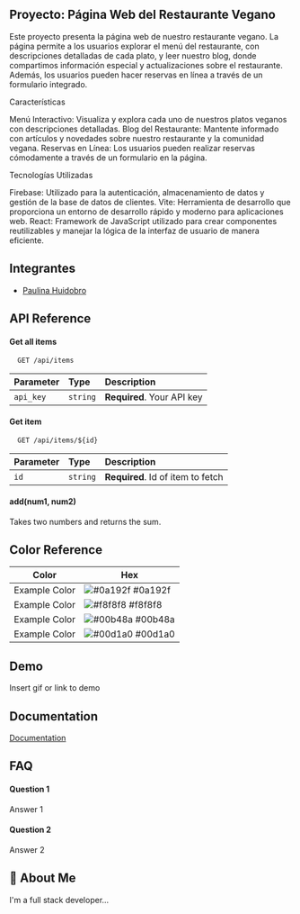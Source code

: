 
## Proyecto: Página Web del Restaurante Vegano

Este proyecto presenta la página web de nuestro restaurante vegano. La página permite a los usuarios explorar el menú del restaurante, con descripciones detalladas de cada plato, y leer nuestro blog, donde compartimos información especial y actualizaciones sobre el restaurante. Además, los usuarios pueden hacer reservas en línea a través de un formulario integrado.

Características

Menú Interactivo: Visualiza y explora cada uno de nuestros platos veganos con descripciones detalladas.
Blog del Restaurante: Mantente informado con artículos y novedades sobre nuestro restaurante y la comunidad vegana.
Reservas en Línea: Los usuarios pueden realizar reservas cómodamente a través de un formulario en la página.

Tecnologías Utilizadas

Firebase: Utilizado para la autenticación, almacenamiento de datos y gestión de la base de datos de clientes.
Vite: Herramienta de desarrollo que proporciona un entorno de desarrollo rápido y moderno para aplicaciones web.
React: Framework de JavaScript utilizado para crear componentes reutilizables y manejar la lógica de la interfaz de usuario de manera eficiente.


## Integrantes

- [Paulina Huidobro](https://github.com/PaulinaHuidobro)

## API Reference

#### Get all items

```http
  GET /api/items
```

| Parameter | Type     | Description                |
| :-------- | :------- | :------------------------- |
| `api_key` | `string` | **Required**. Your API key |

#### Get item

```http
  GET /api/items/${id}
```

| Parameter | Type     | Description                       |
| :-------- | :------- | :-------------------------------- |
| `id`      | `string` | **Required**. Id of item to fetch |

#### add(num1, num2)

Takes two numbers and returns the sum.

## Color Reference

| Color             | Hex                                                                |
| ----------------- | ------------------------------------------------------------------ |
| Example Color | ![#0a192f](https://via.placeholder.com/10/0a192f?text=+) #0a192f |
| Example Color | ![#f8f8f8](https://via.placeholder.com/10/f8f8f8?text=+) #f8f8f8 |
| Example Color | ![#00b48a](https://via.placeholder.com/10/00b48a?text=+) #00b48a |
| Example Color | ![#00d1a0](https://via.placeholder.com/10/00b48a?text=+) #00d1a0 |


## Demo

Insert gif or link to demo


## Documentation

[Documentation](https://linktodocumentation)


## FAQ

#### Question 1

Answer 1

#### Question 2

Answer 2


## 🚀 About Me
I'm a full stack developer...

